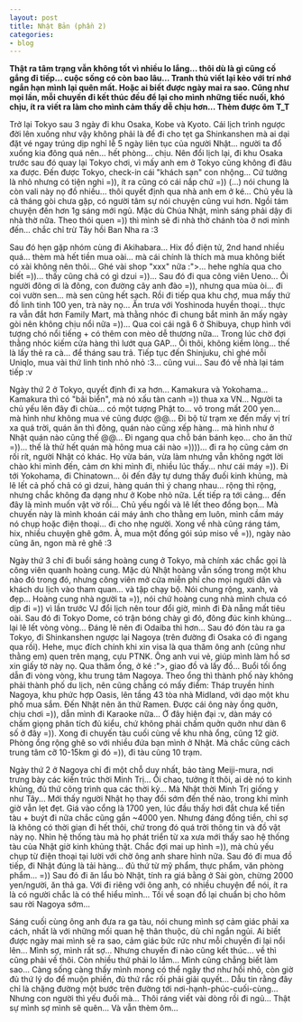```yaml
---
layout: post
title: Nhật Bản (phần 2)
categories:
- blog
---
```


**Thật ra tâm trạng vẫn không tốt vì nhiều lo lắng... thôi dù là gì cũng cố gắng đi tiếp... cuộc sống có còn bao lâu... Tranh thủ viết lại kẻo với trí nhớ ngắn hạn mình lại quên mất. Hoặc ai biết được ngày mai ra sao. Cũng như mọi lần, mỗi chuyến đi kết thúc đều để lại cho mình những tiếc nuối, khó chịu, ít ra viết ra làm cho mình cảm thấy dễ chịu hơn... Thèm được ôm T_T**

Trở lại Tokyo sau 3 ngày đi khu Osaka, Kobe và Kyoto. Cái lịch trình ngược đời lên xuống như vậy không phải là để đi cho tẹt ga Shinkanshen mà ai dại đặt vé ngay trúng dịp nghỉ lễ 5 ngày liên tục của người Nhật... người ta đổ xuống kia đông quá nên... hết phòng... chịu. Nên đổi lịch lại, đi khu Osaka trước sau đó quay lại Tokyo chơi, vì mấy anh em ở Tokyo cũng không đi đâu xa được. Đến được Tokyo, check-in cái "khách sạn" con nhộng... Cứ tưởng là nhỏ nhưng có tiện nghi =)), ít ra cũng có cái nắp chứ =)) (...) nói chung là còn vali này nọ đồ nhiều... thôi quyết định qua nhà anh em ở ké... Chủ yếu là cả tháng gòi chưa gặp, có người tâm sự nói chuyện cũng vui hơn. Ngồi tám chuyện đến hơn 1g sáng mới ngủ. Mặc dù Chúa Nhật, mình sáng phải dậy đi nhà thờ nữa. Theo thói quen =)) thì mình sẽ đi nhà thờ chánh tòa ở nơi mình đến... chắc chỉ trừ Tây hồi Ban Nha ra :3

Sau đó hẹn gặp nhóm cùng đi Akihabara... Hix đồ điện tử, 2nd hand nhiều quá... thèm mà hết tiền mua oài... mà cái chính là thích mà mua không biết có xài không nên thôi... Ghé vài shop "xxx" nữa :">... hehe nghía qua cho biết =))... thấy cũng chả có gì dzui =))... Sau đó đi qua công viên Ueno... Ôi người đông ơi là đông, con đường cây anh đào =)), nhưng qua mùa òi... đi coi vườn sen... mà sen cũng hết sạch. Rồi đi tiếp qua khu chợ, mua mấy thứ đồ linh tinh 100 yen, trà này nọ... Ăn trưa với Yoshinoda huyền thoại... thực ra vẫn đắt hơn Family Mart, mà thằng nhóc đi chung bắt mình ăn mấy ngày gòi nên không chịu nổi nữa =))... Qua coi cái ngã 6 ở Shibuya, chụp hình với tượng chó nổi tiếng + có thêm con mèo dễ thương nữa... Trong lúc chờ đợi thằng nhóc kiếm cửa hàng thì lướt qua GAP... Ôi thôi, không kiềm lòng... thế là lấy thẻ ra cà... để tháng sau trả. Tiếp tục đến Shinjuku, chỉ ghé mỗi Uniqlo, mua vài thứ linh tinh nhỏ nhỏ :3... cũng vui... Sau đó về nhà lại tám tiếp :v

Ngày thứ 2 ở Tokyo, quyết định đi xa hơn... Kamakura và Yokohama... Kamakura thì có "bãi biển", mà nó xấu tàn canh =)) thua xa VN... Người ta chủ yếu lên đây đi chùa... có một tượng Phật to... vô trong mất 200 yen... mà hình như không mua vé cũng được @@... Đi bộ từ trạm xe đến mấy vị trí xa quá trời, quán ăn thì đông, quán nào cũng xếp hàng... mà hình như ở Nhật quán nào cũng thế @@... Đi ngang qua chỗ bán bánh kẹo... cho ăn thử =))... thế là thử hết quán mà hông mua cái nào =))))... đi ra họ cũng cảm ơn rối rít, người Nhật có khác. Họ vừa bán, vừa làm nhưng vẫn không ngớt lời chào khi mình đến, cảm ơn khi mình đi, nhiều lúc thấy... như cái máy =)). Đi tới Yokohama, đi Chinatown... ôi đến đây tự dưng thấy đuối kinh khủng, mà lê lết cả phố chả có gì dzui, hàng quán thì ý chang nhau... rộng thì rộng, nhưng chắc không đa dạng như ở Kobe nhỏ nữa. Lết tiếp ra tới cảng... đến đây là mình muốn vật vờ rồi... Chủ yếu ngồi và lê lết theo đồng bọn... Mà chuyến này là mình khoán cái máy ảnh cho thằng em luôn, mình cầm máy nó chụp hoặc điện thoại... đi cho nhẹ người. Xong về nhà cũng ráng tám, hix, nhiều chuyện ghê gớm. À, mua một đống gói súp miso về =)), ngày nào cũng ăn, ngon mà rẻ ghê :3

Ngày thứ 3 chỉ đi buổi sáng hoàng cung ở Tokyo, mà chính xác chắc gọi là công viên quanh hoàng cung. Mặc dù Nhật hoàng vẫn sống trong một khu nào đó trong đó, nhưng công viên mở cửa miễn phí cho mọi người dân và khách du lịch vào tham quan... và tập chạy bộ. Nói chung rộng, xanh, và đẹp... Hoàng cung nhà người ta =)), nói chứ hoàng cung nhà mình chưa có dịp đi =)) vì lần trước VJ đổi lịch nên tour đổi giờ, mình đi Đà nẵng mất tiêu oài. Sau đó đi Tokyo Dome, có trận bóng chày gì đó, đông đúc kinh khủng... lại lê lết vòng vòng... Đáng lẽ nên đi Odaiba thì hơn... Sau đó đón tàu ra ga Tokyo, đi Shinkanshen ngược lại Nagoya (trên đường đi Osaka có đi ngang qua rồi). Hehe, mục đích chính khi xin visa là qua thăm ông anh (cũng như thằng em) quen trên mạng, cựu PTNK. Ông anh vui vẻ, giúp mình làm hồ sơ xin giấy tờ này nọ. Qua thăm ổng, ở ké :">, giao đồ và lấy đồ... Buổi tối ổng dẫn đi vòng vòng, khu trung tâm Nagoya. Theo ổng thì thành phố này không phải thành phố du lịch, nên cũng chẳng có mấy điểm: Tháp truyền hình Nagoya, khu phức hợp Oasis, lên tầng 43 tòa nhà Midland, với dạo một khu phố mua sắm. Đến Nhật nên ăn thử Ramen. Được cái ông này ồng quởn, chịu chơi =)), dẫn mình đi Karaoke nữa... Ở đây hiện đại :v, dàn máy có chấm giọng phân tích đủ kiểu, chứ không phải chấm quởn quởn như dàn 6 số ở đây =)). Xong đi chuyến tàu cuối cùng về khu nhà ổng, cũng 12 giờ. Phòng ổng rộng ghê so với nhiều đứa bạn mình ở Nhật. Mà chắc cũng cách trung tâm cỡ 10-15km gì đó =)), đi tàu cũng 10 trạm.

Ngày thứ 2 ở Nagoya chỉ đi một chỗ duy nhất, bảo tàng Meiji-mura, nơi trưng bày các kiến trúc thời Minh Trị... Ôi chao, tưởng ít thôi, ai dè nó to kinh khủng, đủ thứ công trình qua các thời kỳ... Mà Nhật thời Minh Trị giống y như Tây... Mới thấy người Nhật họ thay đổi sớm đến thế nào, trong khi mình giờ vẫn lẹt đẹt. Giá vào cổng là 1700 yen, lúc đầu thấy hơi đắt chưa kể tiền tàu + buýt đi nữa chắc cũng gần ~4000 yen. Nhưng đáng đồng tiền, chỉ sợ là không có thời gian đi hết thôi, chứ trong đó quá trời thông tin và đồ vật này nọ. Nhìn hệ thống tàu mà họ phát triển từ xa xưa mới thấy sao hệ thống tàu của Nhật giờ kinh khủng thật. Chắc đợi mai up hình =)), mà chủ yếu chụp từ điện thoại tại lười với chờ ông anh share hình nữa. Sau đó đi mua đồ tiếp, đi Nhật đúng là tải hàng... đủ thứ từ mỹ phẩm, thực phẩm, văn phòng phẩm... =)) Sau đó đi ăn lẩu bò Nhật, tính ra giá bằng ở Sài gòn, chừng 2000 yen/người, ăn thả ga. Với đi riêng với ông anh, có nhiều chuyện để nói, ít ra là có người chắc là có thể hiểu mình... Tối về soạn đồ lại chuẩn bị cho hôm sau rời Nagoya sớm...

Sáng cuối cùng ông anh đưa ra ga tàu, nói chung mình sợ cảm giác phải xa cách, nhất là với những mối quan hệ thân thuộc, dù chỉ ngắn ngủi. Ai biết được ngày mai mình sẽ ra sao, cảm giác bức rức như mỗi chuyến đi lại nổi lên... Mình sợ, mình rất sợ... Nhưng chuyến đi nào cũng kết thúc... về thì cũng phải về thôi. Còn nhiều thứ phải lo lắm... Mình cũng chẳng biết làm sao... Càng sống càng thấy mình mong có thể ngây thơ như hồi nhỏ, còn giờ đủ thứ lý do để muộn phiền, đủ thứ rắc rối phải giải quyết... Dẫu tin rằng đây chỉ là chặng đường một bước trên đường tới nơi-hạnh-phúc-cuối-cùng... Nhưng con người thì yếu đuối mà... Thôi ráng viết vài dòng rồi đi ngủ... Thật sự mình sợ mình sẽ quên... Và vẫn thèm ôm... 